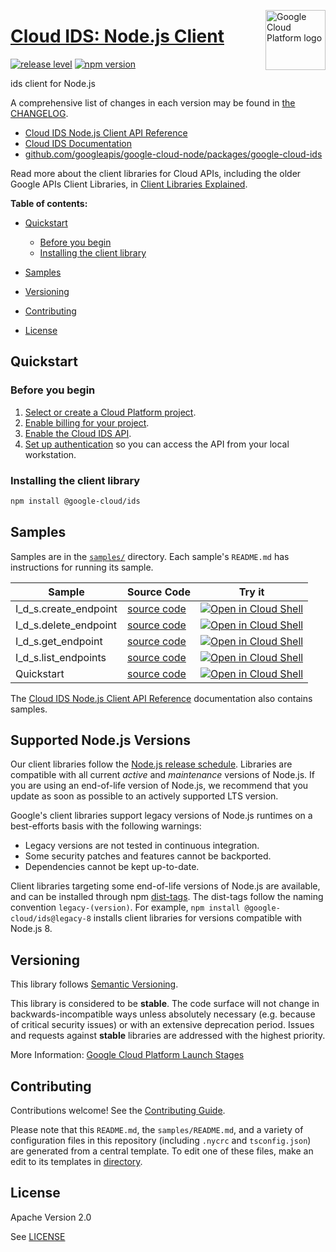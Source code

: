 [//]: # "This README.md file is auto-generated, all changes to this file will be lost."
[//]: # "To regenerate it, use `python -m synthtool`."
<img src="https://avatars2.githubusercontent.com/u/2810941?v=3&s=96" alt="Google Cloud Platform logo" title="Google Cloud Platform" align="right" height="96" width="96"/>

# [Cloud IDS: Node.js Client](https://github.com/googleapis/google-cloud-node/tree/main/packages/google-cloud-ids)

[![release level](https://img.shields.io/badge/release%20level-stable-brightgreen.svg?style=flat)](https://cloud.google.com/terms/launch-stages)
[![npm version](https://img.shields.io/npm/v/@google-cloud/ids.svg)](https://www.npmjs.org/package/@google-cloud/ids)




ids client for Node.js


A comprehensive list of changes in each version may be found in
[the CHANGELOG](https://github.com/googleapis/google-cloud-node/tree/main/packages/google-cloud-ids/CHANGELOG.md).

* [Cloud IDS Node.js Client API Reference][client-docs]
* [Cloud IDS Documentation][product-docs]
* [github.com/googleapis/google-cloud-node/packages/google-cloud-ids](https://github.com/googleapis/google-cloud-node/tree/main/packages/google-cloud-ids)

Read more about the client libraries for Cloud APIs, including the older
Google APIs Client Libraries, in [Client Libraries Explained][explained].

[explained]: https://cloud.google.com/apis/docs/client-libraries-explained

**Table of contents:**


* [Quickstart](#quickstart)
  * [Before you begin](#before-you-begin)
  * [Installing the client library](#installing-the-client-library)

* [Samples](#samples)
* [Versioning](#versioning)
* [Contributing](#contributing)
* [License](#license)

## Quickstart

### Before you begin

1.  [Select or create a Cloud Platform project][projects].
1.  [Enable billing for your project][billing].
1.  [Enable the Cloud IDS API][enable_api].
1.  [Set up authentication][auth] so you can access the
    API from your local workstation.

### Installing the client library

```bash
npm install @google-cloud/ids
```




## Samples

Samples are in the [`samples/`](https://github.com/googleapis/google-cloud-node/tree/main/packages/google-cloud-ids/samples) directory. Each sample's `README.md` has instructions for running its sample.

| Sample                      | Source Code                       | Try it |
| --------------------------- | --------------------------------- | ------ |
| I_d_s.create_endpoint | [source code](https://github.com/googleapis/google-cloud-node/blob/main/packages/google-cloud-ids/samples/generated/v1/i_d_s.create_endpoint.js) | [![Open in Cloud Shell][shell_img]](https://console.cloud.google.com/cloudshell/open?git_repo=https://github.com/googleapis/google-cloud-node&page=editor&open_in_editor=packages/google-cloud-ids/samples/generated/v1/i_d_s.create_endpoint.js,packages/google-cloud-ids/samples/README.md) |
| I_d_s.delete_endpoint | [source code](https://github.com/googleapis/google-cloud-node/blob/main/packages/google-cloud-ids/samples/generated/v1/i_d_s.delete_endpoint.js) | [![Open in Cloud Shell][shell_img]](https://console.cloud.google.com/cloudshell/open?git_repo=https://github.com/googleapis/google-cloud-node&page=editor&open_in_editor=packages/google-cloud-ids/samples/generated/v1/i_d_s.delete_endpoint.js,packages/google-cloud-ids/samples/README.md) |
| I_d_s.get_endpoint | [source code](https://github.com/googleapis/google-cloud-node/blob/main/packages/google-cloud-ids/samples/generated/v1/i_d_s.get_endpoint.js) | [![Open in Cloud Shell][shell_img]](https://console.cloud.google.com/cloudshell/open?git_repo=https://github.com/googleapis/google-cloud-node&page=editor&open_in_editor=packages/google-cloud-ids/samples/generated/v1/i_d_s.get_endpoint.js,packages/google-cloud-ids/samples/README.md) |
| I_d_s.list_endpoints | [source code](https://github.com/googleapis/google-cloud-node/blob/main/packages/google-cloud-ids/samples/generated/v1/i_d_s.list_endpoints.js) | [![Open in Cloud Shell][shell_img]](https://console.cloud.google.com/cloudshell/open?git_repo=https://github.com/googleapis/google-cloud-node&page=editor&open_in_editor=packages/google-cloud-ids/samples/generated/v1/i_d_s.list_endpoints.js,packages/google-cloud-ids/samples/README.md) |
| Quickstart | [source code](https://github.com/googleapis/google-cloud-node/blob/main/packages/google-cloud-ids/samples/quickstart.js) | [![Open in Cloud Shell][shell_img]](https://console.cloud.google.com/cloudshell/open?git_repo=https://github.com/googleapis/google-cloud-node&page=editor&open_in_editor=packages/google-cloud-ids/samples/quickstart.js,packages/google-cloud-ids/samples/README.md) |



The [Cloud IDS Node.js Client API Reference][client-docs] documentation
also contains samples.

## Supported Node.js Versions

Our client libraries follow the [Node.js release schedule](https://github.com/nodejs/release#release-schedule).
Libraries are compatible with all current _active_ and _maintenance_ versions of
Node.js.
If you are using an end-of-life version of Node.js, we recommend that you update
as soon as possible to an actively supported LTS version.

Google's client libraries support legacy versions of Node.js runtimes on a
best-efforts basis with the following warnings:

* Legacy versions are not tested in continuous integration.
* Some security patches and features cannot be backported.
* Dependencies cannot be kept up-to-date.

Client libraries targeting some end-of-life versions of Node.js are available, and
can be installed through npm [dist-tags](https://docs.npmjs.com/cli/dist-tag).
The dist-tags follow the naming convention `legacy-(version)`.
For example, `npm install @google-cloud/ids@legacy-8` installs client libraries
for versions compatible with Node.js 8.

## Versioning

This library follows [Semantic Versioning](http://semver.org/).



This library is considered to be **stable**. The code surface will not change in backwards-incompatible ways
unless absolutely necessary (e.g. because of critical security issues) or with
an extensive deprecation period. Issues and requests against **stable** libraries
are addressed with the highest priority.






More Information: [Google Cloud Platform Launch Stages][launch_stages]

[launch_stages]: https://cloud.google.com/terms/launch-stages

## Contributing

Contributions welcome! See the [Contributing Guide](https://github.com/googleapis/google-cloud-node/blob/main/CONTRIBUTING.md).

Please note that this `README.md`, the `samples/README.md`,
and a variety of configuration files in this repository (including `.nycrc` and `tsconfig.json`)
are generated from a central template. To edit one of these files, make an edit
to its templates in
[directory](https://github.com/googleapis/synthtool).

## License

Apache Version 2.0

See [LICENSE](https://github.com/googleapis/google-cloud-node/blob/main/LICENSE)

[client-docs]: https://cloud.google.com/intrusion-detection-system
[product-docs]: https://cloud.google.com/intrusion-detection-system/
[shell_img]: https://gstatic.com/cloudssh/images/open-btn.png
[projects]: https://console.cloud.google.com/project
[billing]: https://support.google.com/cloud/answer/6293499#enable-billing
[enable_api]: https://console.cloud.google.com/flows/enableapi?apiid=ids.googleapis.com
[auth]: https://cloud.google.com/docs/authentication/external/set-up-adc-local


[//]: # "partials.introduction"